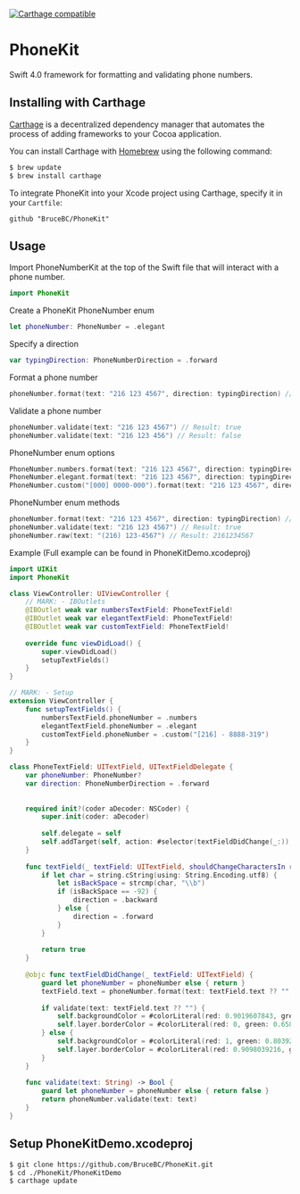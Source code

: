[![Carthage compatible](https://img.shields.io/badge/Carthage-compatible-4BC51D.svg?style=flat)](https://github.com/Carthage/Carthage)

# PhoneKit
Swift 4.0 framework for formatting and validating phone numbers.


## Installing with Carthage

[Carthage](https://github.com/Carthage/Carthage) is a decentralized dependency manager that automates the process of adding frameworks to your Cocoa application.

You can install Carthage with [Homebrew](http://brew.sh/) using the following command:

```bash
$ brew update
$ brew install carthage
```

To integrate PhoneKit into your Xcode project using Carthage, specify it in your `Cartfile`:

```ogdl
github "BruceBC/PhoneKit"
```

## Usage

Import PhoneNumberKit at the top of the Swift file that will interact with a phone number.

```swift
import PhoneKit
```

Create a PhoneKit PhoneNumber enum
```swift
let phoneNumber: PhoneNumber = .elegant
```

Specify a direction
```swift
var typingDirection: PhoneNumberDirection = .forward
```

Format a phone number
```swift
phoneNumber.format(text: "216 123 4567", direction: typingDirection) // Result: (216) 123-4567
```

Validate a phone number
```swift
phoneNumber.validate(text: "216 123 4567") // Result: true
phoneNumber.validate(text: "216 123 456") // Result: false
```

PhoneNumber enum options
```swift
PhoneNumber.numbers.format(text: "216 123 4567", direction: typingDirection) // Result: 2161234567
PhoneNumber.elegant.format(text: "216 123 4567", direction: typingDirection) // (216) 123-4567
PhoneNumber.custom("[000] 0000-000").format(text: "216 123 4567", direction: typingDirection) // [216] 1234-567
```

PhoneNumber enum methods
```swift
phoneNumber.format(text: "216 123 4567", direction: typingDirection) // Result: (216) 123-4567
phoneNumber.validate(text: "216 123 4567") // Result: true
phoneNumber.raw(text: "(216) 123-4567") // Result: 2161234567
```

Example (Full example can be found in PhoneKitDemo.xcodeproj)
```swift
import UIKit
import PhoneKit

class ViewController: UIViewController {
    // MARK: - IBOutlets
    @IBOutlet weak var numbersTextField: PhoneTextField!
    @IBOutlet weak var elegantTextField: PhoneTextField!
    @IBOutlet weak var customTextField: PhoneTextField!
    
    override func viewDidLoad() {
        super.viewDidLoad()
        setupTextFields()
    }
}

// MARK: - Setup
extension ViewController {
    func setupTextFields() {
        numbersTextField.phoneNumber = .numbers
        elegantTextField.phoneNumber = .elegant
        customTextField.phoneNumber = .custom("[216] - 8888-319")
    }
}

class PhoneTextField: UITextField, UITextFieldDelegate {
    var phoneNumber: PhoneNumber?
    var direction: PhoneNumberDirection = .forward
    
    
    required init?(coder aDecoder: NSCoder) {
        super.init(coder: aDecoder)
        
        self.delegate = self
        self.addTarget(self, action: #selector(textFieldDidChange(_:)), for: .editingChanged)
    }
    
    func textField(_ textField: UITextField, shouldChangeCharactersIn range: NSRange, replacementString string: String) -> Bool {
        if let char = string.cString(using: String.Encoding.utf8) {
            let isBackSpace = strcmp(char, "\\b")
            if (isBackSpace == -92) {
                direction = .backward
            } else {
                direction = .forward
            }
        }
        
        return true
    }
    
    @objc func textFieldDidChange(_ textField: UITextField) {
        guard let phoneNumber = phoneNumber else { return }
        textField.text = phoneNumber.format(text: textField.text ?? "", direction: direction)
        
        if validate(text: textField.text ?? "") {
            self.backgroundColor = #colorLiteral(red: 0.9019607843, green: 1, blue: 1, alpha: 1)
            self.layer.borderColor = #colorLiteral(red: 0, green: 0.6588235294, blue: 1, alpha: 1)
        } else {
            self.backgroundColor = #colorLiteral(red: 1, green: 0.8039215686, blue: 0.6431372549, alpha: 1)
            self.layer.borderColor = #colorLiteral(red: 0.9098039216, green: 0.2549019608, blue: 0.09411764706, alpha: 1)
        }
    }
    
    func validate(text: String) -> Bool {
        guard let phoneNumber = phoneNumber else { return false }
        return phoneNumber.validate(text: text)
    }
}
```

## Setup PhoneKitDemo.xcodeproj
```bash
$ git clone https://github.com/BruceBC/PhoneKit.git
$ cd ./PhoneKit/PhoneKitDemo
$ carthage update
```

